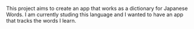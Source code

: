 This project aims to create an app that works as a dictionary for Japanese Words. I am currently studing this language and I wanted to have an app that tracks the words I learn.
